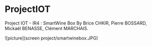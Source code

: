 # ProjectIOT
Project IOT - IR4 : SmartWine Box 
By Brice CHKIR, Pierre BOSSARD, Mickaël BENASSE, Clément MARCHAIS. 

![picture](screen project/smartwinebox.JPG)

